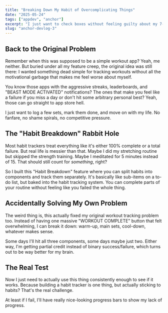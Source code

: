 ```yaml
---
title: "Breaking Down My Habit of Overcomplicating Things"
date: "2025-05-24"
tags: ["appdev", "anchor"]
excerpt: "I just want to check boxes without feeling guilty about my 7-day streak ending."
slug: "anchor-devlog-3"
---
```


## Back to the Original Problem

Remember when this was supposed to be a simple workout app? Yeah, me neither. But buried under all my feature creep, the original idea was still there: I wanted something dead simple for tracking workouts without all the motivational garbage that makes me feel worse about myself.

You know those apps with the aggressive streaks, leaderboards, and "BEAST MODE ACTIVATED" notifications? The ones that make you feel like a failure if you miss a day or don't hit some arbitrary personal best? Yeah, those can go straight to app store hell.

I just want to log a few sets, mark them done, and move on with my life. No fanfare, no shame spirals, no competitive pressure.

## The "Habit Breakdown" Rabbit Hole

Most habit trackers treat everything like it's either 100% complete or a total failure. But real life is messier than that. Maybe I did my stretching routine but skipped the strength training. Maybe I meditated for 5 minutes instead of 15. That should still count for *something*, right?

So I built this "Habit Breakdown" feature where you can split habits into components and track them separately. It's basically like sub-items on a to-do list, but baked into the habit tracking system. You can complete parts of your routine without feeling like you failed the whole thing.

## Accidentally Solving My Own Problem

The weird thing is, this actually fixed my original workout tracking problem too. Instead of having one massive "WORKOUT COMPLETE" button that felt overwhelming, I can break it down: warm-up, main sets, cool-down, whatever makes sense.

Some days I'll hit all three components, some days maybe just two. Either way, I'm getting partial credit instead of binary success/failure, which turns out to be way better for my brain.

## The Real Test

Now I just need to actually use this thing consistently enough to see if it works. Because building a habit tracker is one thing, but actually sticking to habits? That's the real challenge.

At least if I fail, I'll have really nice-looking progress bars to show my lack of progress.